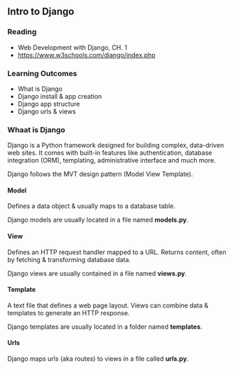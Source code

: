 ## Intro to Django

### Reading

- Web Development with Django, CH. 1
- https://www.w3schools.com/django/index.php

### Learning Outcomes

- What is Django
- Django install & app creation
- Django app structure
- Django urls & views

### Whaat is Django

Django is a Python framework designed for building complex, data-driven web sites. It comes with built-in features like authentication, database integration (ORM), templating, administrative interface and much more.

Django follows the MVT design pattern (Model View Template).

#### Model

Defines a data object & usually maps to a database table.

Django models are usually located in a file named **models.py**.

#### View

Defines an HTTP request handler mapped to a URL. Returns content, often by fetching & transforming database data. 

Django views are usually contained in a file named **views.py**.

#### Template

A text file that defines a web page layout. Views can combine data & templates to generate an HTTP response. 

Django templates are usually located in a folder named **templates**.

#### Urls

Django maps urls (aka routes) to views in a file called **urls.py**.

